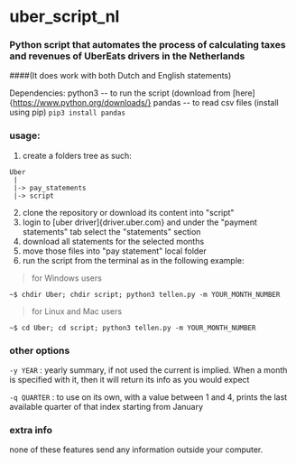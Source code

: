 # uber_script_nl
### Python script that automates the process of calculating taxes and revenues of UberEats drivers in the Netherlands

####(It does work with both Dutch and English statements)

Dependencies:
  python3 -- to run the script (download from [here]{https://www.python.org/downloads/}
    pandas -- to read csv files (install using pip)
    	`pip3 install pandas`

### usage:

  1. create a folders tree as such:

    Uber
     |
     |-> pay_statements
     |-> script

  2. clone the repository or download its content into "script"  
  3. login to [uber driver]{driver.uber.com} and under the "payment statements" tab select the "statements" section
  4. download all statements for the selected months
  5. move those files into "pay statement" local folder
  6. run the script from the terminal as in the following example:

  > for Windows users

  `~$ chdir Uber; chdir script; python3 tellen.py -m YOUR_MONTH_NUMBER`

  > for Linux and Mac users

  `~$ cd Uber; cd script; python3 tellen.py -m YOUR_MONTH_NUMBER`

### other options

  `-y YEAR` :
      yearly summary, if not used the current is implied.
      When a month is specified with it, then it will return its info as you would expect

  `-q QUARTER` :
      to use on its own, with a value between 1 and 4, prints the last available quarter of that index starting from January

### extra info

  none of these features send any information outside your computer.
